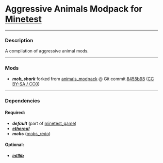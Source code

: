 # Aggressive Animals Modpack for [Minetest][]


---
### Description

A compilation of aggressive animal mods.


---
### Mods

* ***mob_shark*** forked from [animals_modpack][] @ Git commit [8455b98][ver.mob_shark] ([CC BY-SA / CC0][lic.mob_shark])


---
### Dependencies

#### Required:
* ***default*** (part of [minetest_game])
* ***[ethereal][]***
* ***mobs*** ([mobs_redo][])

#### Optional:
* ***[intllib][]***


[Minetest]: http://www.minetest.net/

[animals_modpack]: https://forum.minetest.net/viewtopic.php?t=629
[ethereal]: https://forum.minetest.net/viewtopic.php?t=14638
[intllib]: https://forum.minetest.net/viewtopic.php?t=4929
[minetest_game]: https://github.com/minetest/minetest_game
[mobs_redo]: https://forum.minetest.net/viewtopic.php?t=9917

[lic.mob_shark]: mob_shark/License.txt

[ver.mob_shark]: https://github.com/sapier/animals_modpack/tree/8455b98/mob_shark
